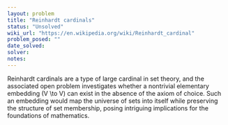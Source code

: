 ```yaml
---
layout: problem
title: "Reinhardt cardinals"
status: "Unsolved"
wiki_url: "https://en.wikipedia.org/wiki/Reinhardt_cardinal"
problem_posed: ""
date_solved:
solver:
notes:
---
```

Reinhardt cardinals are a type of large cardinal in set theory, and the associated open problem investigates whether a nontrivial elementary embedding \(V \to V\) can exist in the absence of the axiom of choice. Such an embedding would map the universe of sets into itself while preserving the structure of set membership, posing intriguing implications for the foundations of mathematics.